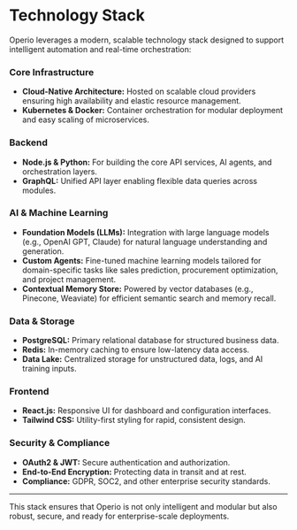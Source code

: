 # Technology Stack

Operio leverages a modern, scalable technology stack designed to support intelligent automation and real-time orchestration:

### Core Infrastructure
- **Cloud-Native Architecture:** Hosted on scalable cloud providers ensuring high availability and elastic resource management.
- **Kubernetes & Docker:** Container orchestration for modular deployment and easy scaling of microservices.

### Backend
- **Node.js & Python:** For building the core API services, AI agents, and orchestration layers.
- **GraphQL:** Unified API layer enabling flexible data queries across modules.

### AI & Machine Learning
- **Foundation Models (LLMs):** Integration with large language models (e.g., OpenAI GPT, Claude) for natural language understanding and generation.
- **Custom Agents:** Fine-tuned machine learning models tailored for domain-specific tasks like sales prediction, procurement optimization, and project management.
- **Contextual Memory Store:** Powered by vector databases (e.g., Pinecone, Weaviate) for efficient semantic search and memory recall.

### Data & Storage
- **PostgreSQL:** Primary relational database for structured business data.
- **Redis:** In-memory caching to ensure low-latency data access.
- **Data Lake:** Centralized storage for unstructured data, logs, and AI training inputs.

### Frontend
- **React.js:** Responsive UI for dashboard and configuration interfaces.
- **Tailwind CSS:** Utility-first styling for rapid, consistent design.

### Security & Compliance
- **OAuth2 & JWT:** Secure authentication and authorization.
- **End-to-End Encryption:** Protecting data in transit and at rest.
- **Compliance:** GDPR, SOC2, and other enterprise security standards.

---

This stack ensures that Operio is not only intelligent and modular but also robust, secure, and ready for enterprise-scale deployments.
